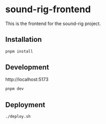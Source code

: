 # sound-rig-frontend

This is the frontend for the sound-rig project.

## Installation

```bash
pnpm install
```

## Development

http://localhost:5173

```bash
pnpm dev
```

## Deployment

```bash
./deploy.sh
```